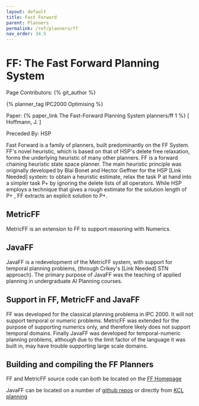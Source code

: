 ```yaml
---
layout: default
title: Fast Forward
parent: Planners
permalink: /ref/planners/ff
nav_order: 34.5
---
```

# FF: The Fast Forward Planning System

Page Contributors: {% git_author %}

{% planner_tag IPC2000 Optimising %}

Paper: {% paper_link The Fast-Forward Planning System planners/ff 1 %} [ Hoffmann, J. ]

Preceded By: HSP

Fast Forward is a family of planners, built predominantly on the FF System. FF's novel heuristic, which is based on that of HSP's delete free relaxation, forms the underlying heuristic of many other planners. FF is a forward chaining heuristic state space planner. The main heuristic principle was originally developed by Blai Bonet and Hector Geffner for the HSP [Link Needed] system: to obtain a heuristic estimate, relax the task P at hand into a simpler task P+ by ignoring the delete lists of all operators. While HSP employs a technique that gives a rough estimate for the solution length of P+ , FF extracts an explicit solution to P+.

## MetricFF
MetricFF is an extension to FF to support reasoning with Numerics. 

## JavaFF
JavaFF is a redevelopment of the MetricFF system, with support for temporal planning problems, (through Crikey's [Link Needed] STN approach). The primary purpose of JavaFF was the teaching of applied planning in undergraduate AI Planning courses.

## Support in FF, MetricFF and JavaFF
FF was developed for the classical planning problema  in IPC 2000. It will not support temporal or numeric problems. MetricFF was extended for the purpose of supporting numerics only, and therefore likely does not support temporal domains. Finally JavaFF was developed for temporal-numeric planning problems, although due to the limit factor of the language it was built in, may have trouble supporting large scale domains.

## Building and compiling the FF Planners
FF and MetricFF source code can both be located on the [FF Homepage](https://fai.cs.uni-saarland.de/hoffmann/ff.html)

JavaFF can be located on a number of [github repos](https://github.com/dpattiso/javaff) or directly from [KCL planning](https://nms.kcl.ac.uk/planning/software/javaff.html) 